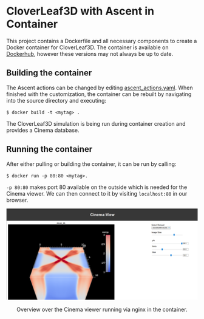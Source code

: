 # CloverLeaf3D with Ascent in Container
This project contains a Dockerfile and all necessary components to create a Docker container for CloverLeaf3D. 
The container is available on [Dockerhub](https://hub.docker.com/repository/docker/mswill/elwe_clover), however these versions may not always be up to date.

## Building the container
The Ascent actions can be changed by editing [ascent_actions.yaml](https://github.com/m-s-will/clover/blob/main/clover/inputs/ascent/ascent_actions.yaml).
When finished with the customization, the container can be rebuilt by navigating into the source directory and executing:
	
	$ docker build -t <mytag> .

The CloverLeaf3D simulation is being run during container creation and provides a Cinema database.

## Running the container
After either pulling or building the container, it can be run by calling:

    $ docker run -p 80:80 <mytag>.
    
`-p 80:80` makes port 80 available on the outside which is needed for the Cinema viewer. We can then connect to it by visiting `localhost:80` in our browser.

<p align="center">
<img width="750" src="viewer.png"/>
</p>
<p align="center">Overview over the Cinema viewer running via nginx in the container.</p>
